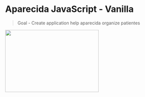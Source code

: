 # Aparecida JavaScript - Vanilla

> Goal - Create application help aparecida organize patientes

<div>
<img height=200px width=300px src='https://www.planet-source-code.com/vb/2010Redesign/images/LangugeHomePages/HTML5_CSS_JavaScript.png' >
</div>
